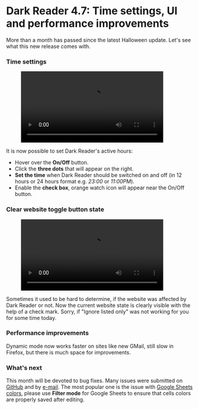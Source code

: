 # Dark Reader 4.7: Time settings, UI and performance improvements

More than a month has passed since the latest Halloween update.
Let's see what this new release comes with.

### Time settings

<figure>
    <video mute loop autoplay controls style="width: 24rem;">
        <source src="/images/darkreader-time-settings.mp4" type="video/mp4">
    </video>
</figure>

It is now possible to set Dark Reader's active hours:
- Hover over the **On/Off** button.
- Click the **three dots** that will appear on the right.
- **Set the time** when Dark Reader should be switched on and off (in 12 hours or 24 hours format e.g. *23:00* or *11:00PM*).
- Enable the **check box**, orange watch icon will appear near the On/Off button.

### Clear website toggle button state

<figure>
    <video mute loop autoplay controls style="width: 24rem;">
        <source src="/images/darkreader-check-mark.mp4" type="video/mp4">
    </video>
</figure>

Sometimes it used to be hard to determine, if the website was affected by Dark Reader or not.
Now the current website state is clearly visible with the help of a check mark.
Sorry, if "Ignore listed only" was not working for you for some time today.

### Performance improvements

Dynamic mode now works faster on sites like new GMail, still slow in Firefox, but there is much space for improvements.

### What's next

This month will be devoted to bug fixes.
Many issues were submitted on [GitHub](https://github.com/darkreader/darkreader/issues) and by [e-mail](mailto:darkreaderapp@gmail.com).
The most popular one is the issue with [Google Sheets colors](https://github.com/darkreader/darkreader/issues/490),
please use **Filter mode** for Google Sheets to ensure that cells colors are properly saved after editing.
